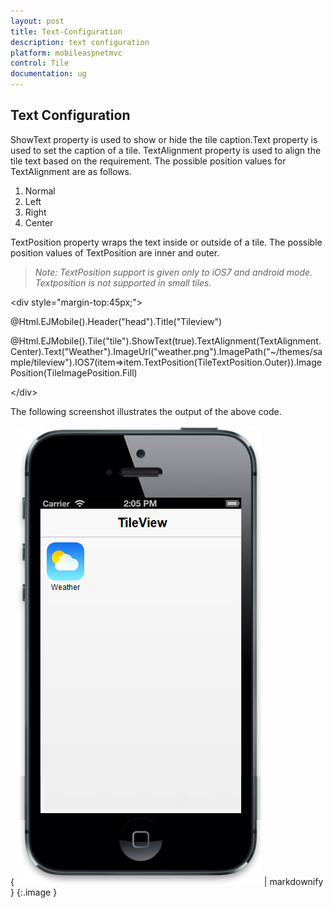 ```yaml
---
layout: post
title: Text-Configuration
description: text configuration
platform: mobileaspnetmvc
control: Tile
documentation: ug
---
```


## Text Configuration

ShowText property is used to show or hide the tile caption.Text property is used to set the caption of a tile. TextAlignment property is used to align the tile text based on the requirement. The possible position values for TextAlignment are as follows.

1. Normal 
2. Left
3. Right
4. Center

TextPosition property wraps the text inside or outside of a tile. The possible position values of TextPosition are inner and outer.

> _Note: TextPosition support is given only to iOS7 and android mode. Textposition is not supported in small tiles._



&lt;div style="margin-top:45px;"&gt;

@Html.EJMobile().Header("head").Title("Tileview")

@Html.EJMobile().Tile("tile").ShowText(true).TextAlignment(TextAlignment.Center).Text("Weather").ImageUrl("weather.png").ImagePath("~/themes/sample/tileview").IOS7(item=>item.TextPosition(TileTextPosition.Outer)).ImagePosition(TileImagePosition.Fill)

&lt;/div&gt;



The following screenshot illustrates the output of the above code.

{ ![C:/Users/labuser/AppData/Roaming/Skype/My Skype Received Files/tiletextchanges.png](Text-Configuration_images/Text-Configuration_img1.png) | markdownify }
{:.image }


